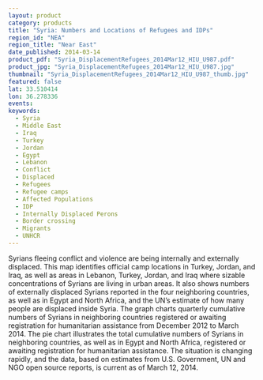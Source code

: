 ```yaml
---
layout: product
category: products
title: "Syria: Numbers and Locations of Refugees and IDPs"
region_id: "NEA"
region_title: "Near East"
date_published: 2014-03-14
product_pdf: "Syria_DisplacementRefugees_2014Mar12_HIU_U987.pdf"
product_jpg: "Syria_DisplacementRefugees_2014Mar12_HIU_U987.jpg"
thumbnail: "Syria_DisplacementRefugees_2014Mar12_HIU_U987_thumb.jpg"
featured: false
lat: 33.510414 
lon: 36.278336
events:
keywords:
  - Syria
  - Middle East
  - Iraq
  - Turkey
  - Jordan
  - Egypt
  - Lebanon
  - Conflict
  - Displaced
  - Refugees
  - Refugee camps
  - Affected Populations
  - IDP
  - Internally Displaced Perons
  - Border crossing
  - Migrants
  - UNHCR
---
```

Syrians fleeing conflict and violence are being internally and externally displaced. This map identifies official camp locations in Turkey, Jordan, and Iraq, as well as areas in Lebanon, Turkey, Jordan, and Iraq  where sizable concentrations of Syrians are living in urban areas. It also shows numbers of externally displaced Syrians reported in the four neighboring countries, as well as in Egypt and North Africa, and the UN’s estimate of how many people are displaced inside Syria. The graph charts quarterly cumulative numbers of Syrians in neighboring countries registered or awaiting registration for humanitarian assistance from December 2012 to March 2014. The pie chart illustrates the total cumulative numbers of Syrians in neighboring countries, as well as in Egypt and North Africa, registered or awaiting registration for humanitarian assistance. The situation is changing rapidly, and the data, based on estimates from U.S. Government, UN and NGO open source reports, is current as of March 12, 2014.
